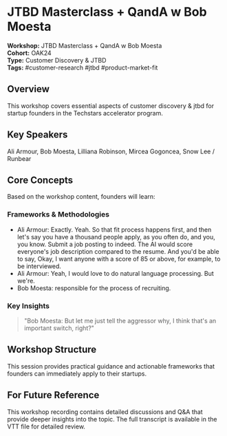 # JTBD Masterclass + QandA w  Bob Moesta

**Workshop:** JTBD Masterclass + QandA w  Bob Moesta  
**Cohort:** OAK24  
**Type:** Customer Discovery & JTBD  
**Tags:** #customer-research #jtbd #product-market-fit

## Overview

This workshop covers essential aspects of customer discovery & jtbd for startup founders in the Techstars accelerator program.

## Key Speakers

Ali Armour, Bob Moesta, Lilliana Robinson, Mircea Gogoncea, Snow Lee / Runbear

## Core Concepts

Based on the workshop content, founders will learn:


### Frameworks & Methodologies

- Ali Armour: Exactly. Yeah. So that fit process happens first, and then let's say you have a thousand people apply, as you often do, and you, you know. Submit a job posting to indeed. The AI would score everyone's job description compared to the resume. And you'd be able to say, Okay, I want anyone with a score of 85 or above, for example, to be interviewed.
- Ali Armour: Yeah, I would love to do natural language processing. But we're.
- Bob Moesta: responsible for the process of recruiting.

### Key Insights

> "Bob Moesta: But let me just tell the aggressor why, I think that's an important switch, right?"


## Workshop Structure

This session provides practical guidance and actionable frameworks that founders can immediately apply to their startups.

## For Future Reference

This workshop recording contains detailed discussions and Q&A that provide deeper insights into the topic. The full transcript is available in the VTT file for detailed review.

